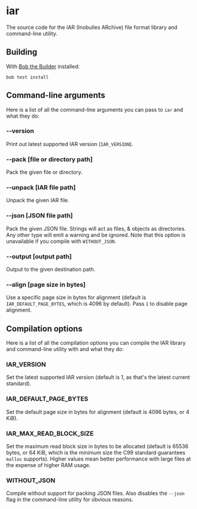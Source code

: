 # iar

The source code for the IAR (Inobulles ARchive) file format library and command-line utility.

## Building

With [Bob the Builder](https://github.com/inobulles/bob) installed:

```console
bob test install
```

## Command-line arguments

Here is a list of all the command-line arguments you can pass to `iar` and what they do:

### --version

Print out latest supported IAR version (`IAR_VERSION`).

### --pack [file or directory path]

Pack the given file or directory.

### --unpack [IAR file path]

Unpack the given IAR file.

### --json [JSON file path]

Pack the given JSON file.
Strings will act as files, & objects as directories.
Any other type will emit a warning and be ignored.
Note that this option is unavailable if you compile with `WITHOUT_JSON`.

### --output [output path]

Output to the given destination path.

### --align [page size in bytes]

Use a specific page size in bytes for alignment (default is `IAR_DEFAULT_PAGE_BYTES`, which is 4096 by default).
Pass `1` to disable page alignment.

## Compilation options

Here is a list of all the compilation options you can compile the IAR library and command-line utility with and what they do:

### IAR_VERSION

Set the latest supported IAR version (default is 1, as that's the latest current standard).

### IAR_DEFAULT_PAGE_BYTES

Set the default page size in bytes for alignment (default is 4096 bytes, or 4 KiB).

### IAR_MAX_READ_BLOCK_SIZE

Set the maximum read block size in bytes to be allocated (default is 65536 bytes, or 64 KiB, which is the minimum size the C99 standard guarantees `malloc` supports).
Higher values mean better performance with large files at the expense of higher RAM usage.

### WITHOUT_JSON

Compile without support for packing JSON files.
Also disables the `--json` flag in the command-line utility for obvious reasons.

